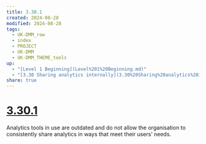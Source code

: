 ```yaml
---
title: 3.30.1
created: 2024-08-28
modified: 2024-08-28
tags:
  - UK-DMM_row
  - index
  - PROJECT
  - UK-DMM
  - UK-DMM_THEME_tools
up:
  - "[Level 1 Beginning](Level%201%20Beginning.md)"
  - "[3.30 Sharing analytics internally](3.30%20Sharing%20analytics%20internally.md)"
share: true
---
```

# [3.30.1](3.30.1.md)

Analytics tools in use are outdated and do not allow the organisation to consistently share analytics in ways that meet their users’ needs.
